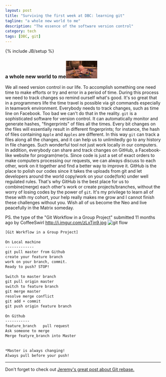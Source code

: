 ```yaml
---
layout: post
title: "Surviving the first week at DBC: learning git"
tagline: "a whole new world to me"
description: "The essence of the software version control"
category: tech
tags: [DBC, git]
---
```

{% include JB/setup %}

### a whole new world to me<img src="/assets/imgs/t1.jpg"  alt="BabyFacingToysConfused" width="20%"/>
We all need version control in our life. To accomplish something one need time to make efforts or try and error in a period of time. During this process we need to track changes so remind ourself what's good. It's so great that in a programmers life the time travel is possible via git commands especially in teamwork environment. Everybody needs to track changes, such as time line on Facebook. Too bad we can't do that in the reality.
`git` is a sophisticated software for version control. It can automatically monitor and generate hashes, "fingerprints" of files all the times. Every bit changes on the files will essentially result in different fingerprints; for instance, the hash of files containing `Apple` and `Apples` are different. In this way `git` can track a files along all the changes, and it can help us to unlimitedly go to any history in file changes.
Such wonderful tool not just work locally in our computers. In addition, everybody can share and track changes on GitHub, a Facebook-like website for program(mer)s. Since code is just a set of exact orders to make computers processing our requests, we can always discuss to each other, work on it together and find a better way to improve it. GitHub is the place to polish our codes since it takes the uploads from git and let developers around the world copy/work on your code(fork) under well regulated rules. That's why GitHub is the best place for us to combine(merge) each other's work or create projects/branches, without the worry of losing codes by the power of `git`.
It's my privilege to learn all of these with my cohort, your help really makes me grow and I cannot finish these challenges without you. Wish all of us become the Neo and live peacefully in the Matrix someday.


PS. the type of the "Git Workflow in a Group Project" submitted 11 months ago by CoffeeSwirl http://i.imgur.com/zLxTjn9.jpg
<img src="http://i.imgur.com/zLxTjn9.jpg"  alt="git flow"/>

```
[Git Workflow in a Group Project]

On Local machine
-------------
git pull master from Github
create your feature branch
work on your branch, commit.
Ready to push? STOP!

Switch to master branch
git pull origin master
switch to feature branch
git merge master
resolve merge conflict
git add + commit
git push origin feature branch

On Github
-----------
feature_branch   pull request
Ask someone to merge
Merge featyre_branch into Master


*Master is always changing!
Always pull before your push!
```

<hr>
Don't forget to check out <a href="https://www.linkedin.com/pulse/rebasing-git-jeremy-gagon">Jeremy's great post about Git rebase.</a>